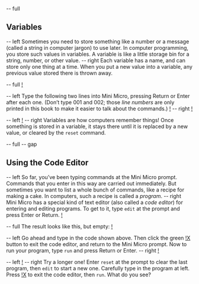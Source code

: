 -- full
## Variables
-- left
Sometimes you need to store something like a number or a message (called a string in computer jargon) to use later.  In computer programming, you store such values in variables.  A variable is like a little storage bin for a string, number, or other value.
-- right
Each variable has a name, and can store only one thing at a time.  When you put a new value into a variable, any previous value stored there is thrown away.

-- full
[!](p10-robotsFiling.png)

-- left
Type the following two lines into Mini Micro, pressing Return or Enter after each one.  (Don’t type 001 and 002; those _line numbers_ are only printed in this book to make it easier to talk about the commands.)
[!](p10-greetingCode.png)
-- right
[!](p10-greetingScreen.png)

-- left
[!](p10-greetingBot.png)
-- right
Variables are how computers remember things!  Once something is stored in a variable, it stays there until it is replaced by a new value, or cleared by the `reset` command.

-- full
-- gap
## Using the Code Editor
-- left
So far, you’ve been typing commands at the Mini Micro prompt.  Commands that you enter in this way are carried out immediately.   But sometimes you want to list a whole bunch of commands, like a recipe for making a cake.  In computers, such a recipe is called a *program*.
-- right
Mini Micro has a special kind of text editor (also called a *code editor*) for entering and editing programs.  To get to it, type `edit` at the prompt and press Enter or Return.
[!](p10-edit.png)

-- full
The result looks like this, but empty:
[!](p10-codeEditor.png)

-- left
Go ahead and type in the code shown above.  Then click the green [!X](p10-closeButton.png)  button to exit the code editor, and return to the Mini Micro prompt.  Now to run your program, type `run` and press Return or Enter.
-- right
[!](p10-chipsScreen.png)

-- left
[!](p10-listing1.png)
-- right
Try a longer one!  Enter `reset` at the prompt to clear the last program, then `edit` to start a new one.  Carefully type in the program at left.  Press [!X](p10-closeButton.png) to exit the code editor, then `run`.  What do you see?
